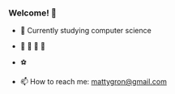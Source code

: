 ### Welcome! 👋

- 🌱 Currently studying 
computer science

- :hammer: :nut_and_bolt: :triangular_ruler: :construction:

- :soccer:

- 📫 How to reach me: 
mattygron@gmail.com
